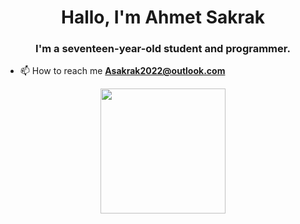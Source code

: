 <h1 align="center">Hallo, I'm Ahmet Sakrak</h1>
<h3 align="center">I'm a seventeen-year-old student and programmer.</h3>

- 📫 How to reach me **Asakrak2022@outlook.com**



<p align="center"> <img width="200" height="200"  src="https://user-images.githubusercontent.com/66999194/207707596-0c76e7e8-cbcf-46f0-9641-b6689d72a25e.png"> </p>
